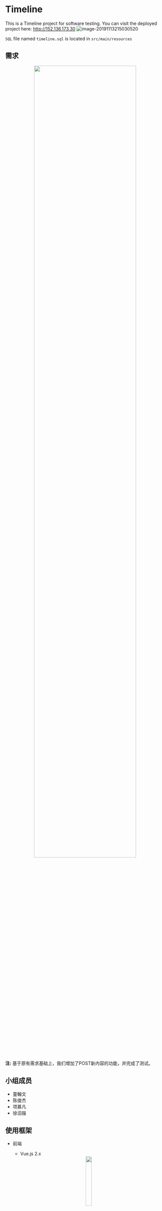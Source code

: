 # Timeline
This is a Timeline project for software testing. You can visit the deployed project here: http://152.136.173.30
![image-20191113215030520](https://tva1.sinaimg.cn/large/006y8mN6ly1g8wr34ow5qj31e70u0e81.jpg)

`SQL` file named `timeline.sql` is located in `src/main/resources`



## 需求

<div align="center">
<img src="https://tva1.sinaimg.cn/large/006y8mN6ly1g8wqck6yp7j30m30i2n31.jpg" width="80%"></img>
</div>

**注:** 基于原有需求基础上，我们增加了POST新内容的功能，并完成了测试。

## 小组成员

- 童翰文
- 陈俊杰
- 项慕凡
- 徐滔锴



## 使用框架

- 前端

    - Vue.js 2.x

    <div align="center"><img 		src="https://tva1.sinaimg.cn/large/006y8mN6ly1g8wqr3lhzuj305z05zjrc.jpg" width="20%"></img>
    </div>

- 后端

    - Spring Boot 2.2.0 
    - MyBatis 3
    - MySQL 8.0.16

- 测试

    - JUnit 5
    - Mockito
    
    <div align="center"><img src="https://tva1.sinaimg.cn/large/006y8mN6ly1g8wqvxv55hj30oh0e7dj8.jpg" width="40%">
    </img></div>

## 测试结果

- `TimelineItemControllerTest`

<div align="center"><img src="https://tva1.sinaimg.cn/large/006y8mN6ly1g9cvsymmugj30h20dqabq.jpg" width="40%">
</img></div>

- `TimelineItemServiceImplTest`

<div align="center"><img src="https://tva1.sinaimg.cn/large/006y8mN6ly1g9cvuj0f78j30l20fg765.jpg" width="40%">
</img></div>